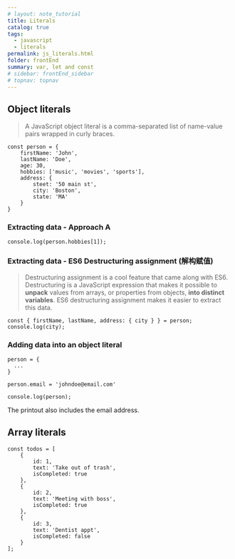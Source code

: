```yaml
---
# layout: note_tutorial
title: Literals
catalog: true
tags: 
  - javascript
  - literals
permalink: js_literals.html
folder: frontEnd
summary: var, let and const
# sidebar: frontEnd_sidebar
# topnav: topnav
---
```


## Object literals

> A JavaScript object literal is a comma-separated list of name-value pairs wrapped in curly braces. 

```
const person = {
    firstName: 'John',
    lastName: 'Doe',
    age: 30,
    hobbies: ['music', 'movies', 'sports'],
    address: {
        steet: '50 main st',
        city: 'Boston',
        state: 'MA'
    }
}
```

### Extracting data - Approach A

```
console.log(person.hobbies[1]);
```

### Extracting data - ES6 Destructuring assignment (解构赋值)

> Destructuring assignment is a cool feature that came along with ES6. Destructuring is a JavaScript expression that makes it possible to **unpack** values from arrays, or properties from objects, **into distinct variables**. ES6 destructuring assignment makes it easier to extract this data.

```
const { firstName, lastName, address: { city } } = person;
console.log(city);
```

### Adding data into an object literal

```
person = {
  ...
}

person.email = 'johndoe@email.com'

console.log(person);
```

The printout also includes the email address.

## Array literals

```
const todos = [
    {
        id: 1,
        text: 'Take out of trash',
        isCompleted: true
    },
    {
        id: 2,
        text: 'Meeting with boss',
        isCompleted: true
    },
    {
        id: 3,
        text: 'Dentist appt',
        isCompleted: false
    }
];
```